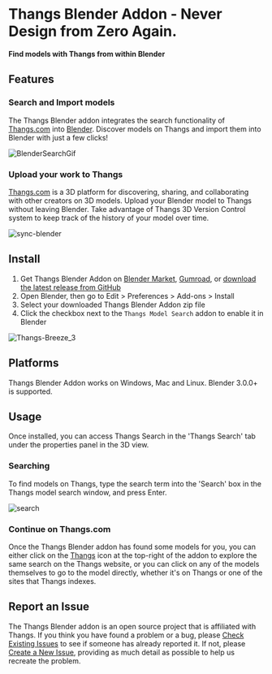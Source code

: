 # Thangs Blender Addon - Never Design from Zero Again.

**Find models with Thangs from within Blender**

## Features

### Search and Import models

The Thangs Blender addon integrates the search functionality of [Thangs.com](https://thangs.com) into [Blender](http://www.blender.org). Discover models on Thangs and import them into Blender with just a few clicks!

![BlenderSearchGif](https://user-images.githubusercontent.com/105221281/201858553-192ad292-df0e-4e12-af07-9665b33a95bc.gif)

### Upload your work to Thangs

[Thangs.com](https://thangs.com) is a 3D platform for discovering, sharing, and collaborating with other creators
on 3D models.  Upload your Blender model to Thangs without leaving Blender.  Take advantage of 
Thangs 3D Version Control system to keep track of the history of your model over time.

![sync-blender](https://user-images.githubusercontent.com/89785132/231832452-131daf23-1dd5-4d2e-81e9-4c8303e059a2.gif)

## Install

1. Get Thangs Blender Addon on [Blender Market](https://www.blendermarket.com/products/thangs-blender-addon), [Gumroad](https://randyhucker.gumroad.com/l/thangs-blender-addon), or [download the latest release from GitHub](https://github.com/physna/thangs-blender-addon/releases/download/v0.2.8/thangs-blender-addon.zip)
1. Open Blender, then go to Edit > Preferences > Add-ons > Install
1. Select your downloaded Thangs Blender Addon zip file
1. Click the checkbox next to the `Thangs Model Search` addon to enable it in Blender


![Thangs-Breeze_3](https://user-images.githubusercontent.com/105221281/184414452-2c7913d5-4a20-47ca-a31b-125a21067523.gif)

## Platforms

Thangs Blender Addon works on Windows, Mac and Linux. Blender 3.0.0+ is supported.

## Usage

Once installed, you can access Thangs Search in the 'Thangs Search' tab under the properties panel in the 3D view.

### Searching

To find models on Thangs, type the search term into the 'Search' box in the Thangs model search window, and press Enter.

![search](https://user-images.githubusercontent.com/89785132/192753546-af1a3948-7b78-4de1-a08d-e4909385537a.gif)


### Continue on Thangs.com

Once the Thangs Blender addon has found some models for you, you can either click on the [Thangs](https://thangs.com?utm_source=blender_github&utm_medium=referral&utm_campaign=blender_github) icon
at the top-right of the addon to explore the same search on the Thangs website, or you can click on any of the models themselves to go to
the model directly, whether it's on Thangs or one of the sites that Thangs indexes.

## Report an Issue

The Thangs Blender addon is an open source project that is affiliated with Thangs. If you think you have found a problem or a bug, please [Check Existing Issues](/../../issues) to see if someone has already reported it. If not, please [Create a New Issue](/../../issues/new/choose), providing as much detail as possible to help us recreate the problem.
